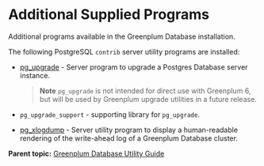 # Additional Supplied Programs 

Additional programs available in the Greenplum Database installation.

The following PostgreSQL `contrib` server utility programs are installed:

-   [pg\_upgrade](https://www.postgresql.org/docs/9.4/pgupgrade.html) - Server program to upgrade a Postgres Database server instance.

    > **Note** `pg_upgrade` is not intended for direct use with Greenplum 6, but will be used by Greenplum upgrade utilities in a future release.

-   `pg_upgrade_support` - supporting library for `pg_upgrade`.
-   [pg\_xlogdump](https://www.postgresql.org/docs/9.4/pgxlogdump.html) - Server utility program to display a human-readable rendering of the write-ahead log of a Greenplum Database cluster.

**Parent topic:** [Greenplum Database Utility Guide](utility_guide.html)

